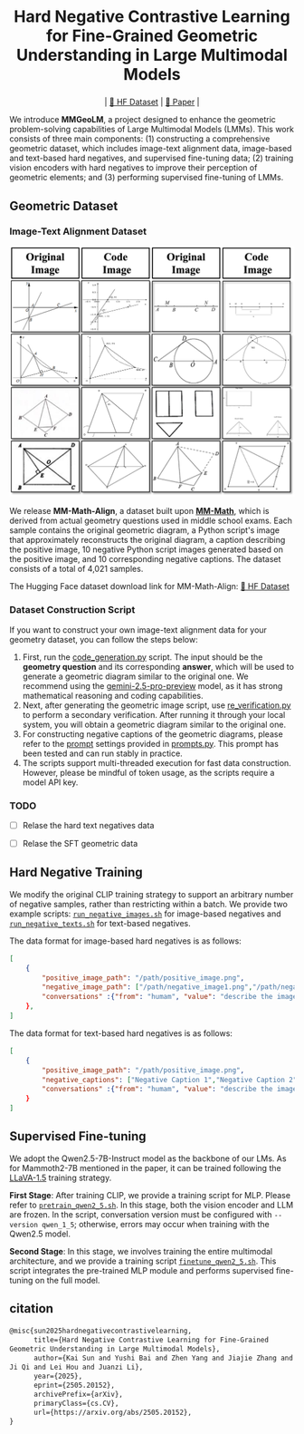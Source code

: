 <div align='middle'>
<h1>Hard Negative Contrastive Learning for Fine-Grained Geometric Understanding in Large Multimodal Models</h1h1>

<h3></h3>

| [🤗 HF Dataset](https://huggingface.co/datasets/THU-KEG/MM-Math-Align) |
[📃 Paper](https://arxiv.org/abs/2505.20152) |
</div>

We introduce **MMGeoLM**, a project designed to enhance the geometric problem-solving capabilities of Large Multimodal Models (LMMs). This work consists of three main components: (1) constructing a comprehensive geometric dataset, which includes image-text alignment data, image-based and text-based hard negatives, and supervised fine-tuning data; (2) training vision encoders with hard negatives to improve their perception of geometric elements; and (3) performing supervised fine-tuning of LMMs.


## Geometric Dataset

### Image-Text Alignment Dataset

<p align="center">
  <img src="./Image_text_align.png" alt="PDF Example Image" width="600"/>
</p>




We release **MM-Math-Align**, a dataset built upon [**MM-Math**](https://huggingface.co/datasets/THU-KEG/MM_Math), which is derived from actual geometry questions used in middle school exams. Each sample contains the original geometric diagram, a Python script's image that approximately reconstructs the original diagram, a caption describing the positive image, 10 negative Python script images generated based on the positive image, and 10 corresponding negative captions. The dataset consists of a total of 4,021 samples.

The Hugging Face dataset download link for MM-Math-Align: [🤗 HF Dataset](https://huggingface.co/datasets/THU-KEG/MM-Math-Align)

### Dataset Construction Script


If you want to construct your own image-text alignment data for your geometry dataset, you can follow the steps below:

1. First, run the [code_generation.py](./Hard_Negatives_Construction/code_generation.py) script. The input should be the **geometry question** and its corresponding **answer**, which will be used to generate a geometric diagram similar to the original one. We recommend using the [gemini-2.5-pro-preview](https://deepmind.google/models/gemini/pro/?_gl=1*1sm6xx9*_up*MQ..*_ga*MTYwMzEzNjI5Ni4xNzQ4MDg3NjY1*_ga_LS8HVHCNQ0*czE3NDgwODc2NjQkbzEkZzAkdDE3NDgwODc2NjQkajAkbDAkaDA.) model, as it has strong mathematical reasoning and coding capabilities.
2. Next, after generating the geometric image script, use [re_verification.py](./Hard_Negatives_Construction/re_verification.py) to perform a secondary verification. After running it through your local system, you will obtain a geometric diagram similar to the original one.
3. For constructing negative captions of the geometric diagrams, please refer to the [prompt](./Hard_Negatives_Construction/promts.py) settings provided in [prompts.py](./Hard_Negatives_Construction/promts.py). This prompt has been tested and can run stably in practice.
4. The scripts support multi-threaded execution for fast data construction. However, please be mindful of token usage, as the scripts require a model API key.
### TODO

- [ ] Relase the hard text negatives data
- [ ] Relase the SFT geometric data



## Hard Negative Training

We modify the original CLIP training strategy to support  an arbitrary number of negative samples, rather than restricting within a batch. We provide two example scripts: [`run_negative_images.sh`](./Hard_Negative_Training/scripts/run_negative_images.sh) for image-based negatives and [`run_negative_texts.sh`](./Hard_Negative_Training/scripts/run_negative_text.sh) for text-based negatives.


The data format for image-based hard negatives is as follows:
```json
[
    {
        "positive_image_path": "/path/positive_image.png",
        "negative_image_path": ["/path/negative_image1.png","/path/negative_image2.png"], 
        "conversations" :{"from": "humam", "value": "describe the image"}, {"from": "gpt", "value": "Positive Caption."}
    },
]
```
The data format for text-based hard negatives is as follows:
```json
[
    {
        "positive_image_path": "/path/positive_image.png", 
        "negative_captions": ["Negative Caption 1","Negative Caption 2"],
        "conversations" :{"from": "humam", "value": "describe the image"}, {"from": "gpt", "value": "positive captions"} 
    }
]
```



## Supervised Fine-tuning

We adopt the Qwen2.5-7B-Instruct model as the backbone of our LMs. As for Mammoth2-7B mentioned in the paper, it can be trained following the [LLaVA-1.5](https://github.com/haotian-liu/LLaVA) training strategy.

**First Stage**: After training CLIP, we provide a training script for MLP. Please refer to [`pretrain_qwen2_5.sh`](./LLaVA-NeXT-Qwen2_5/scripts/pretrain_qwen2_5.sh). In this stage, both the vision encoder and LLM are frozen. In the script, conversation version must be configured with `--version qwen_1_5`; otherwise, errors may occur when training with the Qwen2.5 model.

**Second Stage**: In this stage, we involves training the entire multimodal architecture,  and we provide a training script [`finetune_qwen2_5.sh`](./LLaVA-NeXT-Qwen2_5/scripts/finetune_qwen2_5.sh). This script integrates the pre-trained MLP module and performs supervised fine-tuning on the full model.
## citation
```
@misc{sun2025hardnegativecontrastivelearning,
      title={Hard Negative Contrastive Learning for Fine-Grained Geometric Understanding in Large Multimodal Models}, 
      author={Kai Sun and Yushi Bai and Zhen Yang and Jiajie Zhang and Ji Qi and Lei Hou and Juanzi Li},
      year={2025},
      eprint={2505.20152},
      archivePrefix={arXiv},
      primaryClass={cs.CV},
      url={https://arxiv.org/abs/2505.20152}, 
}
```







